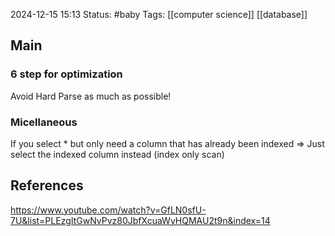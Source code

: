 2024-12-15 15:13
Status: #baby
Tags: [[computer science]] [[database]]
## Main
### 6 step for optimization
Avoid Hard Parse as much as possible!

### Micellaneous
If you select * but only need a column that has already been indexed => Just select the indexed column instead (index only scan)

## References
https://www.youtube.com/watch?v=GfLN0sfU-7U&list=PLEzgItGwNvPvz80JbfXcuaWyHQMAU2t9n&index=14

